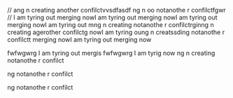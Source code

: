 
// ang n creating another confilctvvsdfasdf
ng n oo notanothe r confilctfgwr
// I am tyring out merging nowI am tyring out merging nowI am tyring out merging nowI am tyring out mng n creating notanothe r confilctrginng n creating agerother confilctg nowI am tyring oung n creatssding notanothe r confilctt merging nowI am tyring out merging now

fwfwgwrg
I am tyring out mergis
fwfwgwrg
I am tyrig now
ng n creating notanothe r confilct

ng notanothe r confilct

ng notanothe r confilct


